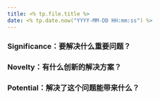 ```yaml
---
title: <% tp.file.title %>
date: <% tp.date.now("YYYY-MM-DD HH:mm:ss") %>
---
```


### Significance：要解决什么重要问题？
<!--  比较中体现不可或缺 -->



### Novelty：有什么创新的解决方案？
<!-- 确定世界第一的子领域 -->



### Potential：解决了这个问题能带来什么？
<!--    对本工作几大特色点的凝练分别作展望 -->

